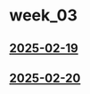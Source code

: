 # week_03 <!-- markmap: foldAll -->
## [2025-02-19](2025-02-19/2025-02-19.html)
## [2025-02-20](2025-02-20/2025-02-20.html)
